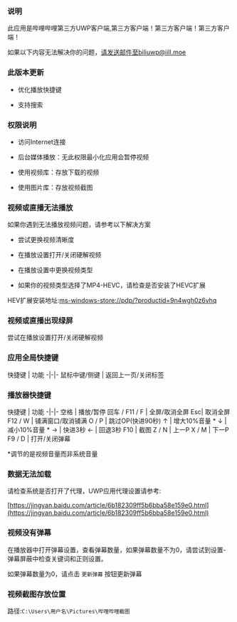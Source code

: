 ﻿### 说明

此应用是哔哩哔哩第三方UWP客户端,第三方客户端！第三方客户端！第三方客户端！

如果以下内容无法解决你的问题，请发送邮件至biliuwp@iill.moe

### 此版本更新

* 优化播放快捷键

* 支持搜索


### 权限说明

* 访问Internet连接

* 后台媒体播放：无此权限最小化应用会暂停视频

* 使用视频库：存放下载的视频

* 使用图片库：存放视频截图


### 视频或直播无法播放

如果你遇到无法播放视频问题，请参考以下解决方案

* 尝试更换视频清晰度

* 在播放设置打开/关闭硬解视频

* 在播放设置中更换视频类型

* 如果你的视频类型选择了MP4-HEVC，请检查是否安装了HEVC扩展

HEV扩展安装地址:[ms-windows-store://pdp/?productid=9n4wgh0z6vhq](ms-windows-store://pdp/?productid=9n4wgh0z6vhq)

### 视频或直播出现绿屏

尝试在播放设置打开/关闭硬解视频

### 应用全局快捷键

快捷键 | 功能 
-|-|-
鼠标中键/侧键 | 返回上一页/关闭标签

### 播放器快捷键

快捷键 | 功能 
-|-|-
空格 | 播放/暂停
回车 / F11 / F  | 全屏/取消全屏 
Esc| 取消全屏 
F12 / W | 铺满窗口/取消铺满 
O / P | 跳过OP(快进90秒) 
↑ | 增大10%音量 *
↓ | 减小10%音量 *
→ | 快进3秒 
← | 回退3秒 
F10 | 截图 
Z / N | 上一P
X / M | 下一P
F9 / D | 打开/关闭弹幕

*调节的是视频音量而非系统音量

### 数据无法加载

请检查系统是否打开了代理，UWP应用代理设置请参考:

[https://jingyan.baidu.com/article/6b182309ff5b6bba58e159e0.html](https://jingyan.baidu.com/article/6b182309ff5b6bba58e159e0.html)

### 视频没有弹幕

在播放器中打开弹幕设置，查看弹幕数量，如果弹幕数量不为0，请尝试到设置-弹幕屏蔽中检查关键词和正则设置。

如果弹幕数量为0，请点击 `更新弹幕` 按钮更新弹幕

### 视频截图存放位置

路径:`C:\Users\用户名\Pictures\哔哩哔哩截图`
